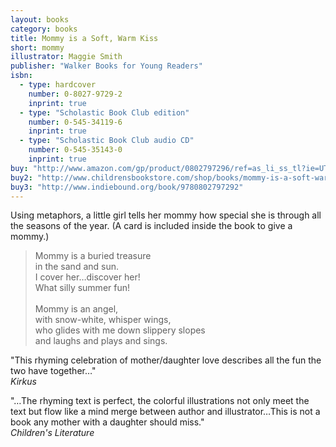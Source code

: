 ```yaml
---
layout: books
category: books
title: Mommy is a Soft, Warm Kiss
short: mommy
illustrator: Maggie Smith
publisher: "Walker Books for Young Readers"
isbn:
  - type: hardcover
    number: 0-8027-9729-2
    inprint: true
  - type: "Scholastic Book Club edition"
    number: 0-545-34119-6
    inprint: true
  - type: "Scholastic Book Club audio CD"
    number: 0-545-35143-0
    inprint: true
buy: "http://www.amazon.com/gp/product/0802797296/ref=as_li_ss_tl?ie=UTF8&tag=rhondgowlegre-20&linkCode=as2&camp=1789&creative=390957&creativeASIN=0802797296"
buy2: "http://www.childrensbookstore.com/shop/books/mommy-is-a-soft-warm-kiss-9780802797292/"
buy3: "http://www.indiebound.org/book/9780802797292"
---
```


Using metaphors, a little girl tells her mommy how special she is through all the seasons of the year. (A card is included inside the book to give a mommy.)

<blockquote class="excerpt"><p2 class="excerpt">
Mommy is a buried treasure <br />
in the sand and sun. <br />
I cover her…discover her! <br />
What silly summer fun!
<br /><br />
Mommy is an angel, <br />
with snow-white, whisper wings, <br />
who glides with me down slippery slopes <br />
and laughs and plays and sings.
</p2></blockquote>

"This rhyming celebration of mother/daughter love describes all the fun the two have together…"  
_Kirkus_

"…The rhyming text is perfect, the colorful illustrations not only meet the text but flow like a mind merge between author and illustrator…This is not a book any mother with a daughter should miss."  
_Children's Literature_
